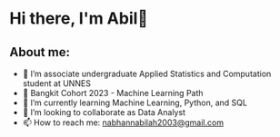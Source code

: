 # Hi there, I'm Abil👋
## About me:
- 🔭 I’m associate undergraduate Applied Statistics and Computation student at UNNES
- 📖 Bangkit Cohort 2023 - Machine Learning Path
- 🌱 I’m currently learning Machine Learning, Python, and SQL
- 👯 I’m looking to collaborate as Data Analyst
- 📫 How to reach me: nabhannabilah2003@gmail.com


